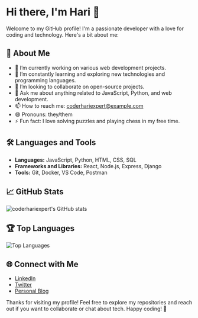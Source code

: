 # Hi there, I'm Hari 👋

Welcome to my GitHub profile! I'm a passionate developer with a love for coding and technology. Here's a bit about me:

## 🚀 About Me

- 🔭 I’m currently working on various web development projects.
- 🌱 I’m constantly learning and exploring new technologies and programming languages.
- 👯 I’m looking to collaborate on open-source projects.
- 💬 Ask me about anything related to JavaScript, Python, and web development.
- 📫 How to reach me: [coderhariexpert@example.com](mailto:coderhariexpert@example.com)
- 😄 Pronouns: they/them
- ⚡ Fun fact: I love solving puzzles and playing chess in my free time.

## 🛠️ Languages and Tools

- **Languages:** JavaScript, Python, HTML, CSS, SQL
- **Frameworks and Libraries:** React, Node.js, Express, Django
- **Tools:** Git, Docker, VS Code, Postman

## 📈 GitHub Stats

![coderhariexpert's GitHub stats](https://github-readme-stats.vercel.app/api?username=coderhariexpert&show_icons=true&theme=radical)

## 🏆 Top Languages

![Top Languages](https://github-readme-stats.vercel.app/api/top-langs/?username=coderhariexpert&layout=compact&theme=radical)

## 🌐 Connect with Me

- [LinkedIn](https://www.linkedin.com/in/coderhariexpert)
- [Twitter](https://twitter.com/coderhariexpert)
- [Personal Blog](https://coderhariexpert.dev/blog)

Thanks for visiting my profile! Feel free to explore my repositories and reach out if you want to collaborate or chat about tech. Happy coding! 🚀
